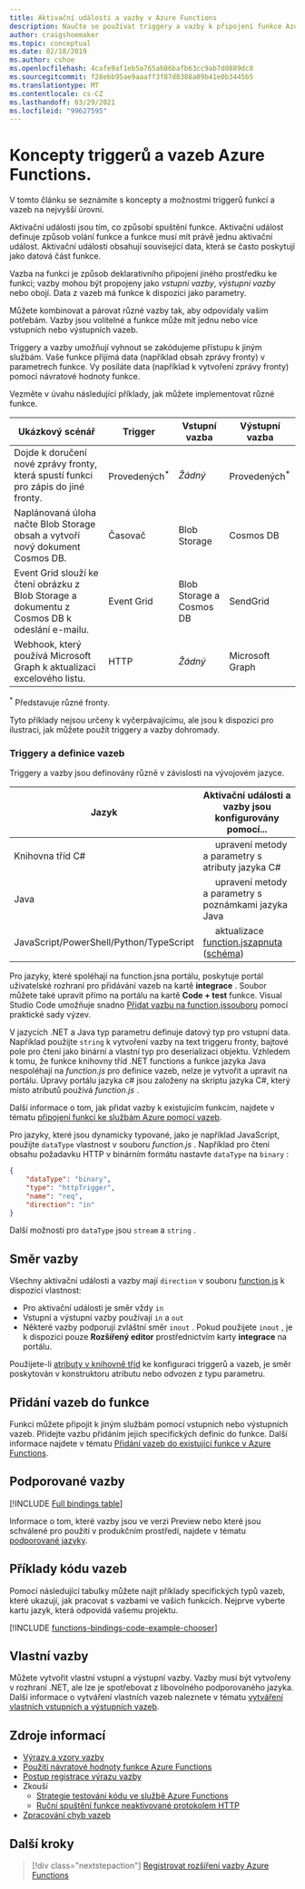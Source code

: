 ```yaml
---
title: Aktivační události a vazby v Azure Functions
description: Naučte se používat triggery a vazby k připojení funkce Azure k online událostem a cloudovým službám.
author: craigshoemaker
ms.topic: conceptual
ms.date: 02/18/2019
ms.author: cshoe
ms.openlocfilehash: 4cafe9af1eb5a765ab86bafb63cc9ab7d0889dc8
ms.sourcegitcommit: f28ebb95ae9aaaff3f87d8388a09b41e0b3445b5
ms.translationtype: MT
ms.contentlocale: cs-CZ
ms.lasthandoff: 03/29/2021
ms.locfileid: "99627595"
---
```

# <a name="azure-functions-triggers-and-bindings-concepts"></a>Koncepty triggerů a vazeb Azure Functions.

V tomto článku se seznámíte s koncepty a možnostmi triggerů funkcí a vazeb na nejvyšší úrovni.

Aktivační události jsou tím, co způsobí spuštění funkce. Aktivační událost definuje způsob volání funkce a funkce musí mít právě jednu aktivační událost. Aktivační události obsahují související data, která se často poskytují jako datová část funkce. 

Vazba na funkci je způsob deklarativního připojení jiného prostředku ke funkci; vazby mohou být propojeny jako *vstupní vazby*, *výstupní vazby* nebo obojí. Data z vazeb má funkce k dispozici jako parametry.

Můžete kombinovat a párovat různé vazby tak, aby odpovídaly vašim potřebám. Vazby jsou volitelné a funkce může mít jednu nebo více vstupních nebo výstupních vazeb.

Triggery a vazby umožňují vyhnout se zakódujeme přístupu k jiným službám. Vaše funkce přijímá data (například obsah zprávy fronty) v parametrech funkce. Vy posíláte data (například k vytvoření zprávy fronty) pomocí návratové hodnoty funkce. 

Vezměte v úvahu následující příklady, jak můžete implementovat různé funkce.

| Ukázkový scénář | Trigger | Vstupní vazba | Výstupní vazba |
|-------------|---------|---------------|----------------|
| Dojde k doručení nové zprávy fronty, která spustí funkci pro zápis do jiné fronty. | Provedených<sup>*</sup> | *Žádný* | Provedených<sup>*</sup> |
|Naplánovaná úloha načte Blob Storage obsah a vytvoří nový dokument Cosmos DB. | Časovač | Blob Storage | Cosmos DB |
|Event Grid slouží ke čtení obrázku z Blob Storage a dokumentu z Cosmos DB k odeslání e-mailu. | Event Grid | Blob Storage a Cosmos DB | SendGrid |
| Webhook, který používá Microsoft Graph k aktualizaci excelového listu. | HTTP | *Žádný* | Microsoft Graph |

<sup>\*</sup> Představuje různé fronty.

Tyto příklady nejsou určeny k vyčerpávajícímu, ale jsou k dispozici pro ilustraci, jak můžete použít triggery a vazby dohromady.

###  <a name="trigger-and-binding-definitions"></a>Triggery a definice vazeb

Triggery a vazby jsou definovány různě v závislosti na vývojovém jazyce.

| Jazyk | Aktivační události a vazby jsou konfigurovány pomocí... |
|-------------|--------------------------------------------|
| Knihovna tříd C# | &nbsp;&nbsp;&nbsp;&nbsp;&nbsp;upravení metody a parametry s atributy jazyka C# |
| Java | &nbsp;&nbsp;&nbsp;&nbsp;&nbsp;upravení metody a parametry s poznámkami jazyka Java  | 
| JavaScript/PowerShell/Python/TypeScript | &nbsp;&nbsp;&nbsp;&nbsp;&nbsp;aktualizace [function.jszapnuta](./functions-reference.md) ([schéma](http://json.schemastore.org/function)) |

Pro jazyky, které spoléhají na function.jsna portálu, poskytuje portál uživatelské rozhraní pro přidávání vazeb na kartě **integrace** . Soubor můžete také upravit přímo na portálu na kartě **Code + test** funkce. Visual Studio Code umožňuje snadno [Přidat vazbu na function.jssouboru](functions-develop-vs-code.md?tabs=nodejs#add-a-function-to-your-project) pomocí praktické sady výzev. 

V jazycích .NET a Java typ parametru definuje datový typ pro vstupní data. Například použijte `string` k vytvoření vazby na text triggeru fronty, bajtové pole pro čtení jako binární a vlastní typ pro deserializaci objektu. Vzhledem k tomu, že funkce knihovny tříd .NET functions a funkce jazyka Java nespoléhají na *function.js* pro definice vazeb, nelze je vytvořit a upravit na portálu. Úpravy portálu jazyka c# jsou založeny na skriptu jazyka C#, který místo atributů používá *function.js* .

Další informace o tom, jak přidat vazby k existujícím funkcím, najdete v tématu [připojení funkcí ke službám Azure pomocí vazeb](add-bindings-existing-function.md).

Pro jazyky, které jsou dynamicky typované, jako je například JavaScript, použijte `dataType` vlastnost v souboru *function.js* . Například pro čtení obsahu požadavku HTTP v binárním formátu nastavte `dataType` na `binary` :

```json
{
    "dataType": "binary",
    "type": "httpTrigger",
    "name": "req",
    "direction": "in"
}
```

Další možnosti pro `dataType` jsou `stream` a `string` .

## <a name="binding-direction"></a>Směr vazby

Všechny aktivační události a vazby mají `direction` v souboru [function.js](./functions-reference.md) k dispozici vlastnost:

- Pro aktivační události je směr vždy `in`
- Vstupní a výstupní vazby používají `in` a `out`
- Některé vazby podporují zvláštní směr `inout` . Pokud použijete `inout` , je k dispozici pouze **Rozšířený editor** prostřednictvím karty **integrace** na portálu.

Použijete-li [atributy v knihovně tříd](functions-dotnet-class-library.md) ke konfiguraci triggerů a vazeb, je směr poskytován v konstruktoru atributu nebo odvozen z typu parametru.

## <a name="add-bindings-to-a-function"></a>Přidání vazeb do funkce

Funkci můžete připojit k jiným službám pomocí vstupních nebo výstupních vazeb. Přidejte vazbu přidáním jejich specifických definic do funkce. Další informace najdete v tématu [Přidání vazeb do existující funkce v Azure Functions](add-bindings-existing-function.md).  

## <a name="supported-bindings"></a>Podporované vazby

[!INCLUDE [Full bindings table](../../includes/functions-bindings.md)]

Informace o tom, které vazby jsou ve verzi Preview nebo které jsou schválené pro použití v produkčním prostředí, najdete v tématu [podporované jazyky](supported-languages.md).

## <a name="bindings-code-examples"></a>Příklady kódu vazeb

Pomocí následující tabulky můžete najít příklady specifických typů vazeb, které ukazují, jak pracovat s vazbami ve vašich funkcích. Nejprve vyberte kartu jazyk, která odpovídá vašemu projektu. 

[!INCLUDE [functions-bindings-code-example-chooser](../../includes/functions-bindings-code-example-chooser.md)]

## <a name="custom-bindings"></a>Vlastní vazby

Můžete vytvořit vlastní vstupní a výstupní vazby. Vazby musí být vytvořeny v rozhraní .NET, ale lze je spotřebovat z libovolného podporovaného jazyka. Další informace o vytváření vlastních vazeb naleznete v tématu [vytváření vlastních vstupních a výstupních vazeb](https://github.com/Azure/azure-webjobs-sdk/wiki/Creating-custom-input-and-output-bindings).

## <a name="resources"></a>Zdroje informací
- [Výrazy a vzory vazby](./functions-bindings-expressions-patterns.md)
- [Použití návratové hodnoty funkce Azure Functions](./functions-bindings-return-value.md)
- [Postup registrace výrazu vazby](./functions-bindings-register.md)
- Zkouší
  - [Strategie testování kódu ve službě Azure Functions](functions-test-a-function.md)
  - [Ruční spuštění funkce neaktivované protokolem HTTP](functions-manually-run-non-http.md)
- [Zpracování chyb vazeb](./functions-bindings-errors.md)

## <a name="next-steps"></a>Další kroky
> [!div class="nextstepaction"]
> [Registrovat rozšíření vazby Azure Functions](./functions-bindings-register.md)
